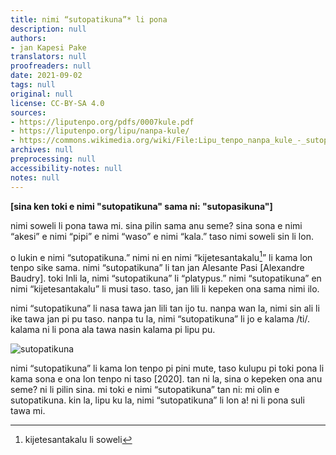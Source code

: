 ```yaml
---
title: nimi “sutopatikuna”* li pona
description: null
authors:
- jan Kapesi Pake
translators: null
proofreaders: null
date: 2021-09-02
tags: null
original: null
license: CC-BY-SA 4.0
sources:
- https://liputenpo.org/pdfs/0007kule.pdf
- https://liputenpo.org/lipu/nanpa-kule/
- https://commons.wikimedia.org/wiki/File:Lipu_tenpo_nanpa_kule_-_sutopatikuna.png
archives: null
preprocessing: null
accessibility-notes: null
notes: null
---
```


**[sina ken toki e nimi "sutopatikuna" sama ni: "sutopasikuna"]**

nimi soweli li pona tawa mi. sina pilin sama anu seme? sina sona e nimi “akesi” e nimi “pipi” e nimi “waso” e nimi “kala.” taso nimi soweli sin li lon.

o lukin e nimi “sutopatikuna.” nimi ni en nimi “kijetesantakalu[^1]” li kama lon tenpo sike sama. nimi “sutopatikuna” li tan jan Alesante Pasi [Alexandre Baudry]. toki Inli la, nimi “sutopatikuna” li “platypus.” nimi “sutopatikuna” en nimi “kijetesantakalu” li musi taso. taso, jan lili li kepeken ona sama nimi ilo.

[^1]: kijetesantakalu li soweli

nimi “sutopatikuna” li nasa tawa jan lili tan ijo tu. nanpa wan la, nimi sin ali li ike tawa jan pi pu taso. nanpa tu la, nimi “sutopatikuna” li jo e kalama /ti/. kalama ni li pona ala tawa nasin kalama pi lipu pu.

![sutopatikuna](https://upload.wikimedia.org/wikipedia/commons/f/fa/Lipu_tenpo_nanpa_kule_-_sutopatikuna.png)

nimi “sutopatikuna” li kama lon tenpo pi pini mute, taso kulupu pi toki pona li kama sona e ona lon tenpo ni taso [2020]. tan ni la, sina o kepeken ona anu seme? ni li pilin sina. mi toki e nimi “sutopatikuna” tan ni: mi olin e sutopatikuna. kin la, lipu ku la, nimi “sutopatikuna” li lon a! ni li pona suli tawa mi.
